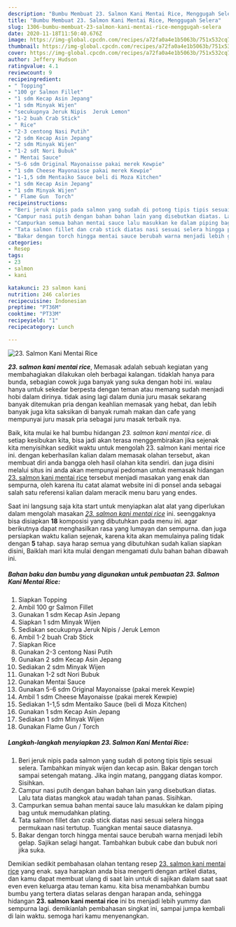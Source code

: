 ```yaml
---
description: "Bumbu Membuat 23. Salmon Kani Mentai Rice, Menggugah Selera"
title: "Bumbu Membuat 23. Salmon Kani Mentai Rice, Menggugah Selera"
slug: 1306-bumbu-membuat-23-salmon-kani-mentai-rice-menggugah-selera
date: 2020-11-18T11:50:40.676Z
image: https://img-global.cpcdn.com/recipes/a72fa0a4e1b5063b/751x532cq70/23-salmon-kani-mentai-rice-foto-resep-utama.jpg
thumbnail: https://img-global.cpcdn.com/recipes/a72fa0a4e1b5063b/751x532cq70/23-salmon-kani-mentai-rice-foto-resep-utama.jpg
cover: https://img-global.cpcdn.com/recipes/a72fa0a4e1b5063b/751x532cq70/23-salmon-kani-mentai-rice-foto-resep-utama.jpg
author: Jeffery Hudson
ratingvalue: 4.1
reviewcount: 9
recipeingredient:
- " Topping"
- "100 gr Salmon Fillet"
- "1 sdm Kecap Asin Jepang"
- "1 sdm Minyak Wijen"
- "secukupnya Jeruk Nipis  Jeruk Lemon"
- "1-2 buah Crab Stick"
- " Rice"
- "2-3 centong Nasi Putih"
- "2 sdm Kecap Asin Jepang"
- "2 sdm Minyak Wijen"
- "1-2 sdt Nori Bubuk"
- " Mentai Sauce"
- "5-6 sdm Original Mayonaisse pakai merek Kewpie"
- "1 sdm Cheese Mayonaisse pakai merek Kewpie"
- "1-1,5 sdm Mentaiko Sauce beli di Moza Kitchen"
- "1 sdm Kecap Asin Jepang"
- "1 sdm Minyak Wijen"
- " Flame Gun  Torch"
recipeinstructions:
- "Beri jeruk nipis pada salmon yang sudah di potong tipis tipis sesuai selera. Tambahkan minyak wijen dan kecap asin. Bakar dengan torch sampai setengah matang. Jika ingin matang, panggang diatas kompor. Sisihkan."
- "Campur nasi putih dengan bahan bahan lain yang disebutkan diatas. Lalu tata diatas mangkok atau wadah tahan panas. Sisihkan."
- "Campurkan semua bahan mentai sauce lalu masukkan ke dalam piping bag untuk memudahkan plating."
- "Tata salmon fillet dan crab stick diatas nasi sesuai selera hingga permukaan nasi tertutup. Tuangkan mentai sauce diatasnya."
- "Bakar dengan torch hingga mentai sauce berubah warna menjadi lebih gelap. Sajikan selagi hangat. Tambahkan bubuk cabe dan bubuk nori jika suka."
categories:
- Resep
tags:
- 23
- salmon
- kani

katakunci: 23 salmon kani 
nutrition: 246 calories
recipecuisine: Indonesian
preptime: "PT36M"
cooktime: "PT33M"
recipeyield: "1"
recipecategory: Lunch

---
```



![23. Salmon Kani Mentai Rice](https://img-global.cpcdn.com/recipes/a72fa0a4e1b5063b/751x532cq70/23-salmon-kani-mentai-rice-foto-resep-utama.jpg)

<b><i>23. salmon kani mentai rice</i></b>, Memasak adalah sebuah kegiatan yang membahagiakan dilakukan oleh berbagai kalangan. tidaklah hanya para bunda, sebagian cowok juga banyak yang suka dengan hobi ini. walau hanya untuk sekedar berpesta dengan teman atau memang sudah menjadi hobi dalam dirinya. tidak asing lagi dalam dunia juru masak sekarang banyak ditemukan pria dengan keahlian memasak yang hebat, dan lebih banyak juga kita saksikan di banyak rumah makan dan cafe yang mempunyai juru masak pria sebagai juru masak terbaik nya.

Baik, kita mulai ke hal bumbu hidangan <i>23. salmon kani mentai rice</i>. di setiap kesibukan kita, bisa jadi akan terasa menggembirakan jika sejenak kita menyisihkan sedikit waktu untuk mengolah 23. salmon kani mentai rice ini. dengan keberhasilan kalian dalam memasak olahan tersebut, akan membuat diri anda bangga oleh hasil olahan kita sendiri. dan juga disini melalui situs ini anda akan mempunyai pedoman untuk memasak hidangan <u>23. salmon kani mentai rice</u> tersebut menjadi masakan yang enak dan sempurna, oleh karena itu catat alamat website ini di ponsel anda sebagai salah satu referensi kalian dalam meracik menu baru yang endes.




Saat ini langsung saja kita start untuk menyiapkan alat alat yang diperlukan dalam mengolah masakan <u><i>23. salmon kani mentai rice</i></u> ini. seenggaknya bisa disiapkan <b>18</b> komposisi yang dibutuhkan pada menu ini. agar berikutnya dapat menghasilkan rasa yang lumayan dan sempurna. dan juga persiapkan waktu kalian sejenak, karena kita akan memulainya paling tidak dengan <b>5</b> tahap. saya harap semua yang dibutuhkan sudah kalian siapkan disini, Baiklah mari kita mulai dengan mengamati dulu bahan bahan dibawah ini.

<!--inarticleads1-->

##### Bahan baku dan bumbu yang digunakan untuk pembuatan 23. Salmon Kani Mentai Rice:

1. Siapkan  Topping
1. Ambil 100 gr Salmon Fillet
1. Gunakan 1 sdm Kecap Asin Jepang
1. Siapkan 1 sdm Minyak Wijen
1. Sediakan secukupnya Jeruk Nipis / Jeruk Lemon
1. Ambil 1-2 buah Crab Stick
1. Siapkan  Rice
1. Gunakan 2-3 centong Nasi Putih
1. Gunakan 2 sdm Kecap Asin Jepang
1. Sediakan 2 sdm Minyak Wijen
1. Gunakan 1-2 sdt Nori Bubuk
1. Gunakan  Mentai Sauce
1. Gunakan 5-6 sdm Original Mayonaisse (pakai merek Kewpie)
1. Ambil 1 sdm Cheese Mayonaisse (pakai merek Kewpie)
1. Sediakan 1-1,5 sdm Mentaiko Sauce (beli di Moza Kitchen)
1. Gunakan 1 sdm Kecap Asin Jepang
1. Sediakan 1 sdm Minyak Wijen
1. Gunakan  Flame Gun / Torch




<!--inarticleads2-->

##### Langkah-langkah menyiapkan 23. Salmon Kani Mentai Rice:

1. Beri jeruk nipis pada salmon yang sudah di potong tipis tipis sesuai selera. Tambahkan minyak wijen dan kecap asin. Bakar dengan torch sampai setengah matang. Jika ingin matang, panggang diatas kompor. Sisihkan.
1. Campur nasi putih dengan bahan bahan lain yang disebutkan diatas. Lalu tata diatas mangkok atau wadah tahan panas. Sisihkan.
1. Campurkan semua bahan mentai sauce lalu masukkan ke dalam piping bag untuk memudahkan plating.
1. Tata salmon fillet dan crab stick diatas nasi sesuai selera hingga permukaan nasi tertutup. Tuangkan mentai sauce diatasnya.
1. Bakar dengan torch hingga mentai sauce berubah warna menjadi lebih gelap. Sajikan selagi hangat. Tambahkan bubuk cabe dan bubuk nori jika suka.




Demikian sedikit pembahasan olahan tentang resep <u>23. salmon kani mentai rice</u> yang enak. saya harapkan anda bisa mengerti dengan artikel diatas, dan kamu dapat membuat ulang di saat lain untuk di sajikan dalam saat saat even even keluarga atau teman kamu. kita bisa menambahkan bumbu bumbu yang tertera diatas selaras dengan harapan anda, sehingga hidangan <b>23. salmon kani mentai rice</b> ini bs menjadi lebih yummy dan sempurna lagi. demikianlah pembahasan singkat ini, sampai jumpa kembali di lain waktu. semoga hari kamu menyenangkan.

